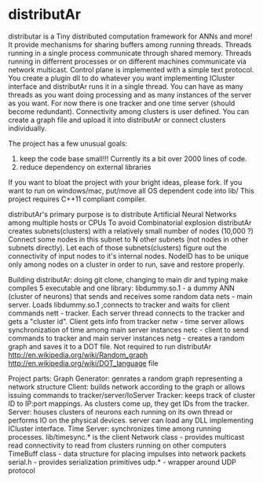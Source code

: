 # distributAr
distributar is a Tiny distributed computation framework for ANNs and more!
It provide mechanisms for sharing buffers among running threads. Threads running in a single process communicate through shared memory. Threads running in differrent processes or on different machines communicate via network multicast. Control plane is implemented with a simple text protocol.  You create a plugin dll to do whatever you want implementing ICluster interface and distributAr runs it in a single thread.  You can have as many threads as you want doing processing and as many instances of the server as you want. For now there is one tracker and one time server (should become redundant).  Connectivity among clusters is user defined. You can create a graph file and upload it into distributAr or connect clusters individually.

The project has a few unusual goals:
1) keep the code base small!!! Currently its a bit over 2000 lines of code.
2) reduce dependency on external libraries

If you want to bloat the project with your bright ideas, please fork.
If you want to run on windows/mac, put/move all OS dependent code into lib/
This project requires C++11 compliant compiler.

distributAr's primary purpose is to distribute Artificial Neural Networks among multiple hosts or CPUs
To avoid Combinatorial explosion distributAr creates subnets(clusters) with a relatively small number of nodes (10,000 ?)
Connect some nodes in this subnet to N other subnets (not nodes in other subnets directly).
Let each of those subnets(clusters) figure out the connectivity of input nodes to it's internal nodes.
NodeID has to be unique only among nodes on a cluster in order to run, save and restore properly.

Building distributAr:
doing git clone, changing to main dir and typing make compiles 5 executable and one library:
libdummy.so.1  - a dummy ANN (cluster of neurons) that sends and receives some random data
nets - main server.  Loads libdummy.so.1  ,connects to tracker and waits for client commands
nett - tracker.  Each server thread connects to the tracker and gets a "cluster id". Client gets info from tracker
netw - time server allows synchronization of time among main server instances
netc - client to send commands to tracker and main server instances
netg - creates a random graph and saves it to a DOT file. Not required to run distributAr
       http://en.wikipedia.org/wiki/Random_graph
       http://en.wikipedia.org/wiki/DOT_language file

Project parts:
Graph Generator: genrates a random graph representing a network structure
Client: builds network according to the graph or allows issuing commands to tracker/server/IoServer
Tracker: keeps track of cluster ID to IP:port mappings.  As clusters come up, they get IDs from the tracker.
Server: houses clusters of neurons each running on its own thread or performs IO on the physical devices.
server can load any DLL implementing ICluster interface.
Time Server: synchronizes time among running processes. lib/timesync.* is the client
Network class - provides multicast read connectivity to read from clusters running on other computers
TimeBuff class - data structure for placing impulses into network packets
serial.h - provides serialization primitives
udp.*    - wrapper around UDP protocol
